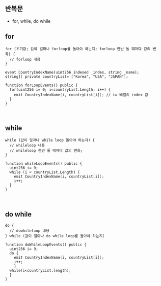 ## 반복문
- for, while, do while

## for
```solidity
for (초기값; 값이 얼마나 forloop를 돌아야 하는지; forloop 한번 돌 때마다 값의 변화) {
  // forloop 내용
}
```
```solidity
event CountryIndexName(uint256 indexed _index, string _name);
string[] private countryList= ["Korea", "USA", "JAPAN"];

function forLoopEvents() public {
  for(uint256 i= 0; i<countryList.Length; i++) {
    emit CountryIndexName(i, countryList[i]); // i= 배열의 index 값
  }
}
```

<br>

## while
```solidity
while (값이 얼마나 while loop 돌아야 하는지) {
  // whileloop 내용
  // whileloop 한번 돌 때마다 값의 변화;
}
```

```solidity
function whileLoopEvents() public {
  uint256 i= 0;
  while (i < countryList.Length) {
    emit CountryIndexName(i, countryList[i]);
    i++;
  }
}
```

<br>

## do while
```solidity
do { 
  // dowhileloop 내용
} while (값이 얼마나 do while loop를 돌아야 하는지)
```

```solidity
function doWhileLoopEvents() public {
  uint256 i= 0;
  do {
    emit CountryIndexName(i, countryList[i]);
    i++;
    }
  while(i<countryList.length);
  }
}

```
